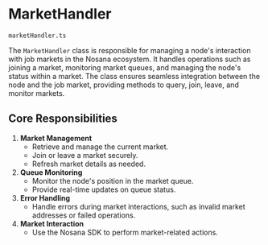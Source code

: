 # MarketHandler

`marketHandler.ts`

The `MarketHandler` class is responsible for managing a node's interaction with job markets in the Nosana ecosystem. It handles operations such as joining a market, monitoring market queues, and managing the node's status within a market. The class ensures seamless integration between the node and the job market, providing methods to query, join, leave, and monitor markets.

## **Core Responsibilities**

1. **Market Management**
    - Retrieve and manage the current market.
    - Join or leave a market securely.
    - Refresh market details as needed.
2. **Queue Monitoring**
    - Monitor the node's position in the market queue.
    - Provide real-time updates on queue status.
3. **Error Handling**
    - Handle errors during market interactions, such as invalid market addresses or failed operations.
4. **Market Interaction**
    - Use the Nosana SDK to perform market-related actions.